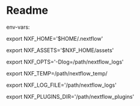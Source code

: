 # Readme
env-vars:

export NXF_HOME='$HOME/.nextflow'

export NXF_ASSETS='$NXF_HOME/assets'

export NXF_OPTS='-Dlog=/path/nextflow_logs'

export NXF_TEMP=/path/nextflow_temp/

export NXF_LOG_FILE='/path/nextflow_logs'

export NXF_PLUGINS_DIR='/path/nextflow_plugins'
